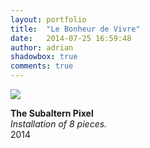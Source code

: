 ```yaml
---
layout: portfolio
title:  "Le Bonheur de Vivre"
date:   2014-07-25 16:59:48
author: adrian
shadowbox: true
comments: true
---
```



<a href="{{site.url}}/img/2014/bonheur/stack1.jpg" rel="shadowbox" title="Le Bonheur de Vivre">
<img src="{{site.url}}/img/2014/bonheur/stack1-pre.jpg"></a>

**The Subaltern Pixel** <br />
*Installation of 8 pieces.* <br />
2014
